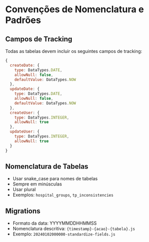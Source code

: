 # Convenções de Nomenclatura e Padrões

## Campos de Tracking

Todas as tabelas devem incluir os seguintes campos de tracking:

```javascript
{
  createDate: {
    type: DataTypes.DATE,
    allowNull: false,
    defaultValue: DataTypes.NOW
  },
  updateDate: {
    type: DataTypes.DATE,
    allowNull: false,
    defaultValue: DataTypes.NOW
  },
  createUser: {
    type: DataTypes.INTEGER,
    allowNull: true
  },
  updateUser: {
    type: DataTypes.INTEGER,
    allowNull: true
  }
}
```

## Nomenclatura de Tabelas

- Usar snake_case para nomes de tabelas
- Sempre em minúsculas
- Usar plural
- Exemplos: `hospital_groups`, `tp_inconsistencies`

## Migrations

- Formato da data: YYYYMMDDHHMMSS
- Nomenclatura descritiva: `{timestamp}-{acao}-{tabela}.js`
- Exemplo: `20240102000000-standardize-fields.js`
